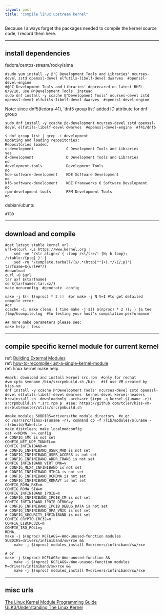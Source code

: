 ```yaml
---
layout: post
title: "compile linux upstream kernel"
---
```


Because I always forget the packages needed to compile the kernel source code, I record them here.

---
## install dependencies
fedora/centos-stream/rocky/alma
```
#sudo yum install -y @'C Development Tools and Libraries' ncurses-devel zstd openssl-devel elfutils-libelf-devel dwarves  #openssl-devel-engine
#@'C Development Tools and Libraries' deprecared on latest RHEL-8/9/10, use @'Development Tools' instead
sudo dnf install -y ccache @'Development Tools' ncurses-devel zstd openssl-devel elfutils-libelf-devel dwarves  #openssl-devel-engine
```

Note: since dnf5(fedora-41), 'dnf5 group list' added ID attribute for dnf group
```
sudo dnf install -y ccache @c-development ncurses-devel zstd openssl-devel elfutils-libelf-devel dwarves  #openssl-devel-engine  #f41/dnf5
```

```
$ dnf group list | grep -i development
Updating and loading repositories:
Repositories loaded.
c-development               C Development Tools and Libraries                 yes
d-development               D Development Tools and Libraries                  no
development-tools           Development Tools                                  no
kde-software-development    KDE Software Development                           no
kf6-software-development    KDE Frameworks 6 Software Development              no
rpm-development-tools       RPM Development Tools                              no
```

debian/ubuntu
```
#TBD
```

---
## download and compile
```
#get latest stable kernel url
url=$(curl -Ls https://www.kernel.org |
    sed -ne '/<tr align=/ { :loop /<\/tr>/! {N; b loop}; /stable:/{p;q} }' |
    sed -rn '/complete.tarball/{s/.*(http[^"]+).*/\1/;p}')
tarfname=${url##*/}
#download
curl -O $url
tar axf ${tarfname}
cd ${tarfname/.tar.xz/}
make menuconfig  #generate .config

make -j $(( $(nproc) * 2 ))  #or make -j N V=1 #to get detailed compile error
#or
ccache -C; make clean; { time make -j $(( $(nproc) * 2 )); } |& tee /tmp/kcompile.log  #to testing your host’s compilation performance

## more make parameters please see:
make help | less
```

---
## compile specific kernel module for current kernel
ref: [Building External Modules](https://docs.kernel.org/kbuild/modules.html)  
ref: [how-to-recompile-just-a-single-kernel-module](https://stackoverflow.com/questions/8744087/how-to-recompile-just-a-single-kernel-module)  
ref: linux kernel make help
```
#mark: download and install kernel src.rpm  #only for redhat
#vm cpto $vmname /bin/srcrpmbuild.sh /bin   #if use VM created by kiss-vm
dnf install -y ccache @'Development Tools' ncurses-devel zstd openssl-devel elfutils-libelf-devel dwarves  kernel-devel kernel-headers
brewinstall.sh -downloadonly -arch=src $(rpm -q kernel-$(uname -r))
srcrpmbuild.sh *.src.rpm p  #see: https://github.com/tcler/kiss-vm-ns/blob/master/utils/srcrpmbuild.sh

#make modules SUBDIRS=drivers/the_module_directory  #e.g:
cd /usr/src/linux-$(uname -r); command cp -f /lib/modules/$(uname -r)/build/Makefile .
make distclean; make localmodconfig
cat <<RDMA_ >>.config
# CONFIG_SMC is not set
CONFIG_NET_UDP_TUNNEL=m
CONFIG_INFINIBAND=m
# CONFIG_INFINIBAND_USER_MAD is not set
# CONFIG_INFINIBAND_USER_ACCESS is not set
# CONFIG_INFINIBAND_ADDR_TRANS is not set
CONFIG_INFINIBAND_VIRT_DMA=y
# CONFIG_MLX4_INFINIBAND is not set
# CONFIG_INFINIBAND_MTHCA is not set
# CONFIG_INFINIBAND_OCRDMA is not set
# CONFIG_INFINIBAND_RDMAVT is not set
CONFIG_RDMA_RXE=m
CONFIG_RDMA_SIW=m
CONFIG_INFINIBAND_IPOIB=m
# CONFIG_INFINIBAND_IPOIB_CM is not set
CONFIG_INFINIBAND_IPOIB_DEBUG=y
# CONFIG_INFINIBAND_IPOIB_DEBUG_DATA is not set
# CONFIG_INFINIBAND_OPA_VNIC is not set
# CONFIG_SECURITY_INFINIBAND is not set
CONFIG_CRYPTO_CRC32=m
CONFIG_LIBCRC32C=m
CONFIG_IRQ_POLL=y
RDMA_
make -j $(nproc) KCFLAGS=-Wno-unused-function modules SUBDIRS=drivers/infiniband/sw/rxe &&
    make -j $(nproc) modules_install M=drivers/infiniband/sw/rxe

# or
make -j $(nproc) KCFLAGS=-Wno-unused-function &&
    make -j $(nproc) KCFLAGS=-Wno-unused-function modules M=drivers/infiniband/sw/rxe &&
    make -j $(nproc) modules_install M=drivers/infiniband/sw/rxe
```


---
## misc urls
[The Linux Kernel Module Programming Guide](https://sysprog21.github.io/lkmpg/)  
[ULK3/Understanding The Linux Kernel](https://www.cs.utexas.edu/~rossbach/cs380p/papers/ulk3.pdf)  
